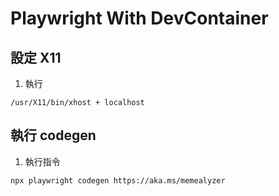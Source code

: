 # Playwright With DevContainer

## 設定 X11
1. 執行 
  ```
  /usr/X11/bin/xhost + localhost
  ```


## 執行 codegen
1. 執行指令
  ```
  npx playwright codegen https://aka.ms/memealyzer
  ```
